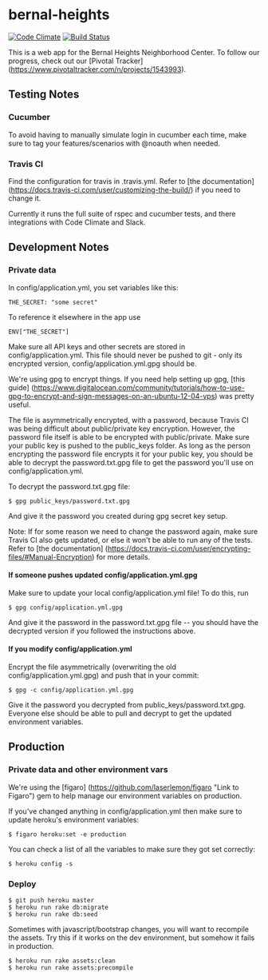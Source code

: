 # bernal-heights

[![Code Climate](https://codeclimate.com/github/candychang/bernal-heights/badges/gpa.svg)](https://codeclimate.com/github/candychang/bernal-heights)
[![Build Status](https://travis-ci.org/candychang/bernal-heights.svg?branch=master)](https://travis-ci.org/candychang/bernal-heights)

This is a web app for the Bernal Heights Neighborhood Center. To follow our progress, check out our [Pivotal Tracker] (https://www.pivotaltracker.com/n/projects/1543993).

## Testing Notes

### Cucumber

To avoid having to manually simulate login in cucumber each time, make sure to tag your features/scenarios with @noauth when needed.

### Travis CI

Find the configuration for travis in .travis.yml.
Refer to [the documentation] (https://docs.travis-ci.com/user/customizing-the-build/) if you need to change it.

Currently it runs the full suite of rspec and cucumber tests, and there integrations with Code Climate and Slack.

## Development Notes

### Private data

In config/application.yml, you set variables like this:

    THE_SECRET: "some secret"
    
To reference it elsewhere in the app use 

    ENV["THE_SECRET"]

Make sure all API keys and other secrets are stored in config/application.yml. This file should never be pushed to git - only its encrypted version, config/application.yml.gpg should be.

We're using gpg to encrypt things. If you need help setting up gpg, [this guide] (https://www.digitalocean.com/community/tutorials/how-to-use-gpg-to-encrypt-and-sign-messages-on-an-ubuntu-12-04-vps) was pretty useful.

The file is asymmetrically encrypted, with a password, because Travis CI was being difficult about public/private key encryption. However, the password file itself is able to be encrypted with public/private. Make sure your public key is pushed to the public_keys folder.
As long as the person encrypting the password file encrypts it for your public key, you should be able to decrypt the password.txt.gpg file to get the password you'll use on config/application.yml.

To decrypt the password.txt.gpg file:

    $ gpg public_keys/password.txt.gpg

And give it the password you created during gpg secret key setup.

Note: If for some reason we need to change the password again, make sure Travis CI also gets updated, or else it won't be able to run any of the tests. Refer to [the documentation] (https://docs.travis-ci.com/user/encrypting-files/#Manual-Encryption) for more details.

#### If someone pushes updated config/application.yml.gpg

Make sure to update your local config/application.yml file!
To do this, run

    $ gpg config/application.yml.gpg
    
And give it the password in the password.txt.gpg file -- you should have the decrypted version if you followed the instructions above.

#### If you modify config/application.yml

Encrypt the file asymmetrically (overwriting the old config/application.yml.gpg) and push that in your commit:

    $ gpg -c config/application.yml.gpg

Give it the password you decrypted from public_keys/password.txt.gpg.
Everyone else should be able to pull and decrypt to get the updated environment variables.

## Production

### Private data and other environment vars
We're using the [figaro] (https://github.com/laserlemon/figaro "Link to Figaro") gem to help manage our environment variables on production.

If you've changed anything in config/application.yml then make sure to update heroku's environment variables:

    $ figaro heroku:set -e production

You can check a list of all the variables to make sure they got set correctly:

    $ heroku config -s

### Deploy

    $ git push heroku master
    $ heroku run rake db:migrate
    $ heroku run rake db:seed

Sometimes with javascript/bootstrap changes, you will want to recompile the assets. Try this if it works on the dev environment, but somehow it fails in production.

    $ heroku run rake assets:clean
    $ heroku run rake assets:precompile




